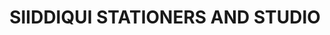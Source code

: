 ---
title: "SIIDDIQUI STATIONERS AND STUDIO"
url: /karachi/siiddiqui-stationers-and-studio/
shop: photo
---